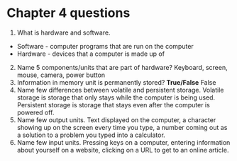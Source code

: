 # Chapter 4 questions

1. What is hardware and software.
 - Software - computer programs that are run on the computer
 - Hardware - devices that a computer is made up of
2. Name 5 components/units that are part of hardware?
Keyboard, screen, mouse, camera, power button
3. Information in memory unit is permanently stored? **True/False**
False
4. Name few differences between volatile and persistent storage. 
Volatile storage is storage that only stays while the computer is being used. Persistent storage is storage that stays even after the computer is powered off.
5. Name few output units.
Text displayed on the computer, a character showing up on the screen every time you type, a number coming out as a solution to a problem you typed into a calculator.
6. Name few input units.
Pressing keys on a computer, entering information about yourself on a website, clicking on a URL to get to an online article.

